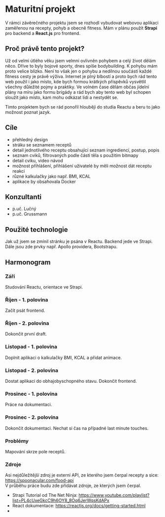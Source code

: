 # Maturitní projekt
V rámci závěrečného projektu jsem se rozhodl vybudovat webovou aplikaci zaměřenou na recepty, pohyb a obecně fitness. 
Mám v plánu použít **Strapi** pro backend a **React.js** pro frontend.

## Proč právě tento projekt?
Už od velmi útlého věku jsem velmni ovlivněn pohybem a celý život dělám něco. Dříve to byly bojové sporty, dnes spíše bodybuilding. 
K pohybu mám proto velice blízko. Není to však jen o pohybu a nedílnou součástí každé fitness cesty je právě výživa. Internet je plný blbostí a proto bych rád tento web použil i jako místo, kde bych formou krátkých příspěvků vysvětlil všechny důležité pojmy a praktiky.
Ve volném čase dělám občas jídelní plány na míru jako formu brigády a rád bych aby tento web byl schopen sloužit jako místo, kam mohu odkázat lidi a nestydět se.

Tímto projektem bych se rád ponořil hlouběji do studia Reactu a beru to jako možnost poznat jazyk.

## Cíle
- přehledný design
- stráku se seznamem receptů
- detail jednotlivého receptu obsahující seznam ingrediencí, postup, popis
- seznam cviků, filtrovaných podle částí těla s použitím bitmapy
- detail cviku, video návod
- možnost přihlášení, přihlášení uživatelé by měli možnost dát receptu reakci
- různé kalkulačky jako např. BMI, KCAL
- aplikace by obsahovala Docker

## Konzultanti
 - p.uč. Lučný
 - p.uč. Grussmann

## Použité technologie
 Jak už jsem se zmínil stránku je psána v Reactu. Backend jede ve Strapi. Dále jsou zde prvky např. Apollo providera, Bootstrapu. 

## Harmonogram
### Září
  Studování Reactu, orientace ve Strapi.
  
### Říjen - 1. polovina
  Začít psát frontend. 
  
### Říjen - 2. polovina
  Dokončit první draft.

### Listopad - 1. polovina
  Doplnit aplikaci o kalkulačky BMI, KCAL a přidat animace. 

### Listopad - 2. polovina
  Dostat aplikaci do obhajobyschopného stavu. Dokončit frontend. 
  
### Prosinec - 1. polovina
  Práce na dokumentaci. 
  
### Prosinec - 2. polovina
  Dokončit dokumentaci. Nechat si čas na případné last minute touches. 
  
### Problémy
  Mapování skrze pole receptů. 

### Zdroje
Asi nejdůležitější zdroj je externí API, ze kterého jsem čerpal recepty a sice: <br/>
https://spoonacular.com/food-api<br />
V průběhu práce budu zde přidávat zdroje, ze kterých jsem čerpal.<br />
- Strapi Tutorial od The Net Ninja: https://www.youtube.com/playlist?list=PL4cUxeGkcC9h6OY8_8Oq6JerWqsKdAPx
- React dokumentace: https://reactjs.org/docs/getting-started.html
- 

